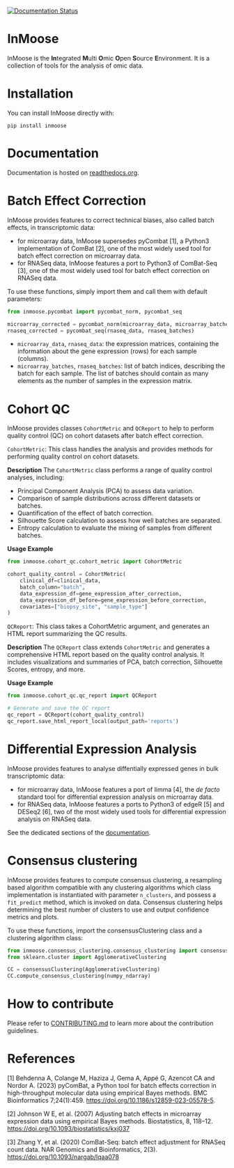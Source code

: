 [![Documentation Status](https://readthedocs.org/projects/inmoose/badge/?version=latest)](https://inmoose.readthedocs.io/en/latest/?badge=latest)

# InMoose

InMoose is the **In**tegrated **M**ulti **O**mic **O**pen **S**ource **E**nvironment.
It is a collection of tools for the analysis of omic data.

# Installation

You can install InMoose directly with:

```
pip install inmoose
```

# Documentation

Documentation is hosted on [readthedocs.org](https://inmoose.readthedocs.io/en/latest/).

# Batch Effect Correction

InMoose provides features to correct technical biases, also called batch
effects, in transcriptomic data:
- for microarray data, InMoose supersedes pyCombat [1], a Python3
  implementation of ComBat [2], one of the most widely used tool for batch effect
  correction on microarray data.
- for RNASeq data, InMoose features a port to Python3 of ComBat-Seq [3], one of the
  most widely used tool for batch effect correction on RNASeq data.

To use these functions, simply import them and call them with default
parameters:
```python
from inmoose.pycombat import pycombat_norm, pycombat_seq

microarray_corrected = pycombat_norm(microarray_data, microarray_batches)
rnaseq_corrected = pycombat_seq(rnaseq_data, rnaseq_batches)
```

* `microarray_data`, `rnaseq_data`: the expression matrices, containing the
  information about the gene expression (rows) for each sample (columns).
* `microarray_batches`, `rnaseq_batches`: list of batch indices, describing the
  batch for each sample. The list of batches should contain as many elements as
  the number of samples in the expression matrix.


# Cohort QC
InMoose provides classes `CohortMetric` and `QCReport` to help to perform quality control (QC) on cohort datasets after batch effect correction. 

`CohortMetric`: This class handles the analysis and provides methods for performing quality control on cohort datasets.

**Description**
The `CohortMetric` class performs a range of quality control analyses, including:
- Principal Component Analysis (PCA) to assess data variation.
- Comparison of sample distributions across different datasets or batches.
- Quantification of the effect of batch correction.
- Silhouette Score calculation to assess how well batches are separated.
- Entropy calculation to evaluate the mixing of samples from different batches.

**Usage Example**
```python
from inmoose.cohort_qc.cohort_metric import CohortMetric

cohort_quality_control = CohortMetric(
    clinical_df=clinical_data, 
    batch_column="batch", 
    data_expression_df=gene_expression_after_correction, 
    data_expression_df_before=gene_expression_before_correction, 
    covariates=["biopsy_site", "sample_type"]
)
```

`QCReport`: This class takes a CohortMetric argument, and generates an HTML report summarizing the QC results.

**Description**
The `QCReport` class extends `CohortMetric` and generates a comprehensive HTML report based on the quality control analysis. It includes visualizations and summaries of PCA, batch correction, Silhouette Scores, entropy, and more.

**Usage Example**
```python
from inmoose.cohort_qc.qc_report import QCReport

# Generate and save the QC report
qc_report = QCReport(cohort_quality_control)
qc_report.save_html_report_local(output_path='reports')
```

# Differential Expression Analysis

InMoose provides features to analyse diffentially expressed genes in bulk
transcriptomic data:
- for microarray data, InMoose features a port of limma [4], the *de
  facto* standard tool for differential expression analysis on microarray data.
- for RNASeq data, InMoose features a ports to Python3 of edgeR [5] and DESeq2
  [6], two of the most widely used tools for differential expression analysis on
  RNASeq data.

See the dedicated sections of the
[documentation](https://inmoose.readthedocs.io/en/latest/).

# Consensus clustering
InMoose provides features to compute consensus clustering, a resampling based algorithm compatible with any clustering algorithms which class implementation is instantiated with parameter `n_clusters`, and possess a `fit_predict` method, which is invoked on data.
Consensus clustering helps determining the best number of clusters to use and output confidence metrics and plots.


To use these functions, import the consensusClustering class and a clustering algorithm class:
```python
from inmoose.consensus_clustering.consensus_clustering import consensusClustering
from sklearn.cluster import AgglomerativeClustering

CC = consensusClustering(AgglomerativeClustering)
CC.compute_consensus_clustering(numpy_ndarray)
```

# How to contribute

Please refer to [CONTRIBUTING.md](https://github.com/epigenelabs/inmoose/blob/master/CONTRIBUTING.md) to learn more about the contribution guidelines.

# References

[1] Behdenna A, Colange M, Haziza J, Gema A, Appé G, Azencot CA and Nordor A. (2023) pyComBat, a Python tool for batch effects correction in high-throughput molecular data using empirical Bayes methods. BMC Bioinformatics 7;24(1):459. https://doi.org/10.1186/s12859-023-05578-5.

[2] Johnson W E, et al. (2007) Adjusting batch effects in microarray expression data using empirical Bayes methods. Biostatistics, 8, 118–12. https://doi.org/10.1093/biostatistics/kxj037

[3] Zhang Y, et al. (2020) ComBat-Seq: batch effect adjustment for RNASeq count
data. NAR Genomics and Bioinformatics, 2(3). https://doi.org/10.1093/nargab/lqaa078

